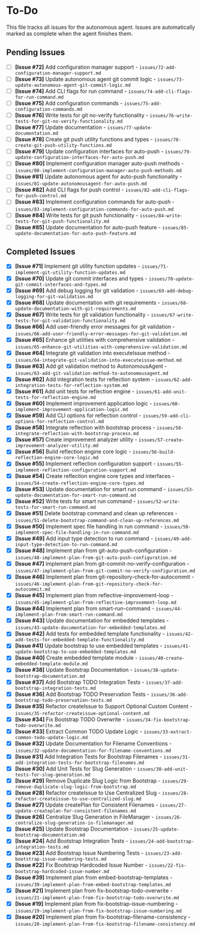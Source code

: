 # To-Do

This file tracks all issues for the autonomous agent. Issues are automatically marked as complete when the agent finishes them.

## Pending Issues
- [ ] **[Issue #72]** Add configuration manager support - `issues/72-add-configuration-manager-support.md`
- [ ] **[Issue #73]** Update autonomous agent git commit logic - `issues/73-update-autonomous-agent-git-commit-logic.md`
- [ ] **[Issue #74]** Add CLI flags for run command - `issues/74-add-cli-flags-for-run-command.md`
- [ ] **[Issue #75]** Add configuration commands - `issues/75-add-configuration-commands.md`
- [ ] **[Issue #76]** Write tests for git no-verify functionality - `issues/76-write-tests-for-git-no-verify-functionality.md`
- [ ] **[Issue #77]** Update documentation - `issues/77-update-documentation.md`
- [ ] **[Issue #78]** Create git push utility functions and types - `issues/78-create-git-push-utility-functions.md`
- [ ] **[Issue #79]** Update configuration interfaces for auto-push - `issues/79-update-configuration-interfaces-for-auto-push.md`
- [ ] **[Issue #80]** Implement configuration manager auto-push methods - `issues/80-implement-configuration-manager-auto-push-methods.md`
- [ ] **[Issue #81]** Update autonomous agent for auto-push functionality - `issues/81-update-autonomousagent-for-auto-push.md`
- [ ] **[Issue #82]** Add CLI flags for push control - `issues/82-add-cli-flags-for-push-control.md`
- [ ] **[Issue #83]** Implement configuration commands for auto-push - `issues/83-implement-configuration-commands-for-auto-push.md`
- [ ] **[Issue #84]** Write tests for git push functionality - `issues/84-write-tests-for-git-push-functionality.md`
- [ ] **[Issue #85]** Update documentation for auto-push feature - `issues/85-update-documentation-for-auto-push-feature.md`

## Completed Issues
- [x] **[Issue #71]** Implement git utility function updates - `issues/71-implement-git-utility-function-updates.md`
- [x] **[Issue #70]** Update git commit interfaces and types - `issues/70-update-git-commit-interfaces-and-types.md`
- [x] **[Issue #69]** Add debug logging for git validation - `issues/69-add-debug-logging-for-git-validation.md`
- [x] **[Issue #68]** Update documentation with git requirements - `issues/68-update-documentation-with-git-requirements.md`
- [x] **[Issue #67]** Write tests for git validation functionality - `issues/67-write-tests-for-git-validation-functionality.md`
- [x] **[Issue #66]** Add user-friendly error messages for git validation - `issues/66-add-user-friendly-error-messages-for-git-validation.md`
- [x] **[Issue #65]** Enhance git utilities with comprehensive validation - `issues/65-enhance-git-utilities-with-comprehensive-validation.md`
- [x] **[Issue #64]** Integrate git validation into executeIssue method - `issues/64-integrate-git-validation-into-executeissue-method.md`
- [x] **[Issue #63]** Add git validation method to AutonomousAgent - `issues/63-add-git-validation-method-to-autonomousagent.md`
- [x] **[Issue #62]** Add integration tests for reflection system - `issues/62-add-integration-tests-for-reflection-system.md`
- [x] **[Issue #61]** Add unit tests for reflection engine - `issues/61-add-unit-tests-for-reflection-engine.md`
- [x] **[Issue #60]** Implement improvement application logic - `issues/60-implement-improvement-application-logic.md`
- [x] **[Issue #59]** Add CLI options for reflection control - `issues/59-add-cli-options-for-reflection-control.md`
- [x] **[Issue #58]** Integrate reflection with bootstrap process - `issues/58-integrate-reflection-with-bootstrap-process.md`
- [x] **[Issue #57]** Create improvement analyzer utility - `issues/57-create-improvement-analyzer-utility.md`
- [x] **[Issue #56]** Build reflection engine core logic - `issues/56-build-reflection-engine-core-logic.md`
- [x] **[Issue #55]** Implement reflection configuration support - `issues/55-implement-reflection-configuration-support.md`
- [x] **[Issue #54]** Create reflection engine core types and interfaces - `issues/54-create-reflection-engine-core-types.md`
- [x] **[Issue #53]** Update documentation for smart run command - `issues/53-update-documentation-for-smart-run-command.md`
- [x] **[Issue #52]** Write tests for smart run command - `issues/52-write-tests-for-smart-run-command.md`
- [x] **[Issue #51]** Delete bootstrap command and clean up references - `issues/51-delete-bootstrap-command-and-clean-up-references.md`
- [x] **[Issue #50]** Implement spec file handling in run command - `issues/50-implement-spec-file-handling-in-run-command.md`
- [x] **[Issue #49]** Add input type detection to run command - `issues/49-add-input-type-detection-to-run-command.md`
- [x] **[Issue #48]** Implement plan from git-auto-push-configuration - `issues/48-implement-plan-from-git-auto-push-configuration.md`
- [x] **[Issue #47]** Implement plan from git-commit-no-verify-configuration - `issues/47-implement-plan-from-git-commit-no-verify-configuration.md`
- [x] **[Issue #46]** Implement plan from git-repository-check-for-autocommit - `issues/46-implement-plan-from-git-repository-check-for-autocommit.md`
- [x] **[Issue #45]** Implement plan from reflective-improvement-loop - `issues/45-implement-plan-from-reflective-improvement-loop.md`
- [x] **[Issue #44]** Implement plan from smart-run-command - `issues/44-implement-plan-from-smart-run-command.md`
- [x] **[Issue #43]** Update documentation for embedded templates - `issues/43-update-documentation-for-embedded-templates.md`
- [x] **[Issue #42]** Add tests for embedded template functionality - `issues/42-add-tests-for-embedded-template-functionality.md`
- [x] **[Issue #41]** Update bootstrap to use embedded templates - `issues/41-update-bootstrap-to-use-embedded-templates.md`
- [x] **[Issue #40]** Create embedded template module - `issues/40-create-embedded-template-module.md`
- [x] **[Issue #38]** Update Bootstrap Documentation - `issues/38-update-bootstrap-documentation.md`
- [x] **[Issue #37]** Add Bootstrap TODO Integration Tests - `issues/37-add-bootstrap-integration-tests.md`
- [x] **[Issue #36]** Add Bootstrap TODO Preservation Tests - `issues/36-add-bootstrap-todo-preservation-tests.md`
- [x] **[Issue #35]** Refactor createIssue to Support Optional Custom Content - `issues/35-refactor-createissue-optional-content.md`
- [x] **[Issue #34]** Fix Bootstrap TODO Overwrite - `issues/34-fix-bootstrap-todo-overwrite.md`
- [x] **[Issue #33]** Extract Common TODO Update Logic - `issues/33-extract-common-todo-update-logic.md`
- [x] **[Issue #32]** Update Documentation for Filename Conventions - `issues/32-update-documentation-for-filename-conventions.md`
- [x] **[Issue #31]** Add Integration Tests for Bootstrap Filenames - `issues/31-add-integration-tests-for-bootstrap-filenames.md`
- [x] **[Issue #30]** Add Unit Tests for Slug Generation - `issues/30-add-unit-tests-for-slug-generation.md`
- [x] **[Issue #29]** Remove Duplicate Slug Logic from Bootstrap - `issues/29-remove-duplicate-slug-logic-from-bootstrap.md`
- [x] **[Issue #28]** Refactor createIssue to Use Centralized Slug - `issues/28-refactor-createissue-to-use-centralized-slug.md`
- [x] **[Issue #27]** Update createPlan for Consistent Filenames - `issues/27-update-createplan-for-consistent-filenames.md`
- [x] **[Issue #26]** Centralize Slug Generation in FileManager - `issues/26-centralize-slug-generation-in-filemanager.md`
- [x] **[Issue #25]** Update Bootstrap Documentation - `issues/25-update-bootstrap-documentation.md`
- [x] **[Issue #24]** Add Bootstrap Integration Tests - `issues/24-add-bootstrap-integration-tests.md`
- [x] **[Issue #23]** Add Bootstrap Issue Numbering Tests - `issues/23-add-bootstrap-issue-numbering-tests.md`
- [x] **[Issue #22]** Fix Bootstrap Hardcoded Issue Number - `issues/22-fix-bootstrap-hardcoded-issue-number.md`
- [x] **[Issue #39]** Implement plan from embed-bootstrap-templates - `issues/39-implement-plan-from-embed-bootstrap-templates.md`
- [x] **[Issue #21]** Implement plan from fix-bootstrap-todo-overwrite - `issues/21-implement-plan-from-fix-bootstrap-todo-overwrite.md`
- [x] **[Issue #19]** Implement plan from fix-bootstrap-issue-numbering - `issues/19-implement-plan-from-fix-bootstrap-issue-numbering.md`
- [x] **[Issue #20]** Implement plan from fix-bootstrap-filename-consistency - `issues/20-implement-plan-from-fix-bootstrap-filename-consistency.md`